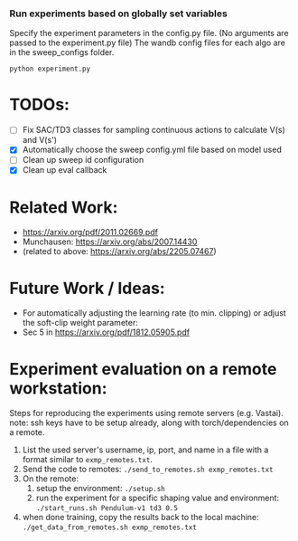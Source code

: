 ### Run experiments based on globally set variables

Specify the experiment parameters in the config.py file. (No arguments are passed to the experiment.py file)
The wandb config files for each algo are in the sweep_configs folder.

```
python experiment.py
```

# TODOs:
- [ ] Fix SAC/TD3 classes for sampling continuous actions to calculate V(s) and V(s')
- [x] Automatically choose the sweep config.yml file based on model used
- [ ] Clean up sweep id configuration
- [x] Clean up eval callback 

# Related Work:
- https://arxiv.org/pdf/2011.02669.pdf
- Munchausen: https://arxiv.org/abs/2007.14430
- (related to above: https://arxiv.org/abs/2205.07467)

# Future Work / Ideas:
- For automatically adjusting the learning rate (to min. clipping) or adjust the soft-clip weight parameter:
- Sec 5 in https://arxiv.org/pdf/1812.05905.pdf

# Experiment evaluation on a remote workstation:
Steps for reproducing the experiments using remote servers (e.g. Vastai). note: ssh keys have to be setup already, along with torch/dependencies on a remote.
1. List the used server's username, ip, port, and name in a file with a format similar to `exmp_remotes.txt`.
2. Send the code to remotes: `./send_to_remotes.sh exmp_remotes.txt`
3. On the remote: 
   1. setup the environment: `./setup.sh`
   2. run the experiment for a specific shaping value and environment: `./start_runs.sh Pendulum-v1 td3 0.5`
6. when done training, copy the results back to the local machine: `./get_data_from_remotes.sh exmp_remotes.txt`